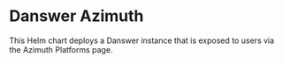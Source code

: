 # Danswer Azimuth

This Helm chart deploys a Danswer instance that is exposed to users
via the Azimuth Platforms page.
